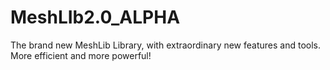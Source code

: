 # MeshLIb2.0_ALPHA
The brand new MeshLib Library, with extraordinary new features and tools. More efficient and more powerful!
